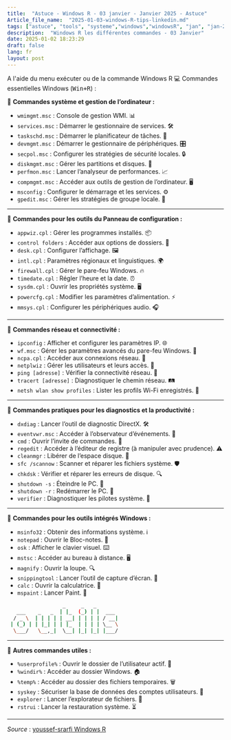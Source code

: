 ```yaml
--- 
title:  "Astuce - Windows R - 03 janvier - Janvier 2025 - Astuce"
Article_file_name:  "2025-01-03-windows-R-tips-linkedin.md"
tags: ["astuce", "tools", "systeme","windows","windowsR", "jan", "jan-2025"]
description:  "Windows R les différentes commandes - 03 Janvier"
date: 2025-01-02 18:23:29
draft: false 
lang: fr
layout: post
---
```


A l'aide du menu exécuter ou de la commande Windows R
💻 Commandes essentielles Windows (<kbd>Win+R</kbd>) :

📌 **Commandes système et gestion de l’ordinateur :**

- `wmimgmt.msc` : Console de gestion WMI. 📊
- `services.msc` : Démarrer le gestionnaire de services. 🛠️
- `taskschd.msc` : Démarrer le planificateur de tâches. 📅
- `devmgmt.msc` : Démarrer le gestionnaire de périphériques. 🎛️
- `secpol.msc` : Configurer les stratégies de sécurité locales. 🔒
- `diskmgmt.msc` : Gérer les partitions et disques. 💾
- `perfmon.msc` : Lancer l’analyseur de performances. 📈
- `compmgmt.msc` : Accéder aux outils de gestion de l’ordinateur. 🖥️
- `msconfig` : Configurer le démarrage et les services. ⚙️
- `gpedit.msc` : Gérer les stratégies de groupe locale. 📝

----------

📌 **Commandes pour les outils du Panneau de configuration :**

- `appwiz.cpl` : Gérer les programmes installés. 📦
- `control folders` : Accéder aux options de dossiers. 📁
- `desk.cpl` : Configurer l’affichage. 🖼️
- `intl.cpl` : Paramètres régionaux et linguistiques. 🌍
- `firewall.cpl` : Gérer le pare-feu Windows. 🔥
- `timedate.cpl` : Régler l’heure et la date. ⏰
- `sysdm.cpl` : Ouvrir les propriétés système. 🖥️
- `powercfg.cpl` : Modifier les paramètres d’alimentation. ⚡
- `mmsys.cpl` : Configurer les périphériques audio. 🎧

----------


📌 **Commandes réseau et connectivité :**

- `ipconfig` : Afficher et configurer les paramètres IP. 🌐
- `wf.msc` : Gérer les paramètres avancés du pare-feu Windows. 🔐
- `ncpa.cpl` : Accéder aux connexions réseau. 🌉
- `netplwiz` : Gérer les utilisateurs et leurs accès. 👥
- `ping [adresse]` : Vérifier la connectivité réseau. 📡
- `tracert [adresse]` : Diagnostiquer le chemin réseau. 🛤️
- `netsh wlan show profiles` : Lister les profils Wi-Fi enregistrés. 📶

----------

📌 **Commandes pratiques pour les diagnostics et la productivité :**

- `dxdiag` : Lancer l’outil de diagnostic DirectX. 🛠️
- `eventvwr.msc` : Accéder à l’observateur d’événements. 📜
- `cmd` : Ouvrir l’invite de commandes. 💬
- `regedit` : Accéder à l’éditeur de registre (à manipuler avec prudence). ⚠️
- `cleanmgr` : Libérer de l’espace disque. 🧹
- `sfc /scannow` : Scanner et réparer les fichiers système. 🛡️
- `chkdsk` : Vérifier et réparer les erreurs de disque. 🔍
- `shutdown -s` : Éteindre le PC. 🔌
- `shutdown -r` : Redémarrer le PC. 🔄
- `verifier` : Diagnostiquer les pilotes système. 🧪

----------

📌 **Commandes pour les outils intégrés Windows :**

- `msinfo32` : Obtenir des informations système. ℹ️
- `notepad` : Ouvrir le Bloc-notes. 📝
- `osk` : Afficher le clavier visuel. ⌨️
- `mstsc` : Accéder au bureau à distance. 🖥️
- `magnify` : Ouvrir la loupe. 🔍
- `snippingtool` : Lancer l’outil de capture d’écran. 📸
- `calc` : Ouvrir la calculatrice. 🧮
- `mspaint` : Lancer Paint. 🎨

```bash
                  _     _   _       
   ___    _   _  | |_  (_) | |  ___ 
  / _ \  | | | | | __| | | | | / __|
 | (_) | | |_| | | |_  | | | | \__ \
  \___/   \__,_|  \__| |_| |_| |___/
```                                    
----------
                                    
📌 **Autres commandes utiles :**

- `%userprofile%` : Ouvrir le dossier de l’utilisateur actif. 👤
- `%windir%` : Accéder au dossier Windows. 🏠
- `%temp%` : Accéder au dossier des fichiers temporaires. 🗑️
- `syskey` : Sécuriser la base de données des comptes utilisateurs. 🔐
- `explorer` : Lancer l’explorateur de fichiers. 📂
- `rstrui` : Lancer la restauration système. ⏳

----------

*Source* : [youssef-srarfi Windows R](https://www.linkedin.com/posts/youssef-srarfi-a3129a142_windows-commandeswindows-productivitaez-activity-7279454431757189120-Ii4K)
